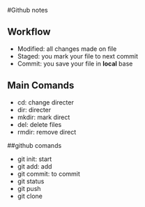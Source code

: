 #Github notes

## Workflow

- Modified: all changes made on file
- Staged: you mark your file to next commit
- Commit: you save your file in **local** base

## Main Comands
- cd: change directer
- dir: directer
- mkdir: mark direct
- del: delete files
- rmdir: remove direct

##github comands
- git init: start
- git add: add 
- git commit: to commit 
- git status
- git push
- git clone
